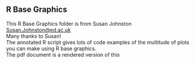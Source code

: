 
## R Base Graphics

This R Base Graphics folder is from Susan Johnston Susan.Johnston@ed.ac.uk  
Many thanks to Susan!  
The annotated R script gives lots of code examples of the multitude of plots you can make using R base graphics.  
The pdf document is a rendered version of this